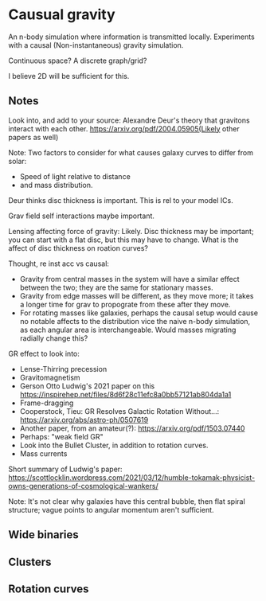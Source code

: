 # Causual gravity

An n-body simulation where information is transmitted locally.
Experiments with a causal (Non-instantaneous) gravity simulation.

Continuous space? A discrete graph/grid?

I believe 2D will be sufficient for this.


## Notes
Look into, and add to your source: Alexandre Deur's theory that gravitons interact with each other. https://arxiv.org/pdf/2004.05905(Likely other papers as well)

Note: Two factors to consider for what causes galaxy curves to differ from solar: 
 - Speed of light relative to distance
 - and mass distribution.

Deur thinks disc thickness is important. This is rel to your model ICs.

Grav field self interactions maybe important.

Lensing affecting force of gravity: Likely. Disc thickness may be important; you can start with a flat disc, but this
may have to change. What is the affect of disc thickness on roation curves?


Thought, re inst acc vs causal:
 - Gravity from central masses in the system will have a similar effect between the two; they are the same for stationary masses.
 - Gravity from edge masses will be different, as they move more; it takes a longer time for grav to propograte from these after they move.
 - For rotating masses like galaxies, perhaps the causal setup would cause no notable affects to the distribution
vice the naive n-body simulation, as each angular area is interchangeable. Would masses migrating radially change this?


GR effect to look into:
 - Lense-Thirring precession
 - Gravitomagnetism
 - Gerson Otto Ludwig's 2021 paper on this https://inspirehep.net/files/8d6f28c11efc8a0bb57121ab804da1a1
 - Frame-dragging
 - Cooperstock, Tieu: GR Resolves Galactic Rotation Without...: https://arxiv.org/abs/astro-ph/0507619
 - Another paper, from an amateur(?): https://arxiv.org/pdf/1503.07440
 - Perhaps: "weak field GR"
 - Look into the Bullet Cluster, in addition to rotation curves.
 - Mass currents

Short summary of Ludwig's paper: https://scottlocklin.wordpress.com/2021/03/12/humble-tokamak-physicist-owns-generations-of-cosmological-wankers/

Note: It's not clear why galaxies have this central bubble, then flat spiral structure; vague points to angular momentum aren't sufficient. 


## Wide binaries


## Clusters


## Rotation curves